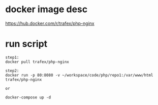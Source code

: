 # docker image desc
https://hub.docker.com/r/trafex/php-nginx

# run script
```
step1:
docker pull trafex/php-nginx

step2:
docker run -p 80:8080 -v ~/workspace/code/php/repo1:/var/www/html trafex/php-nginx

or

docker-compose up -d
```